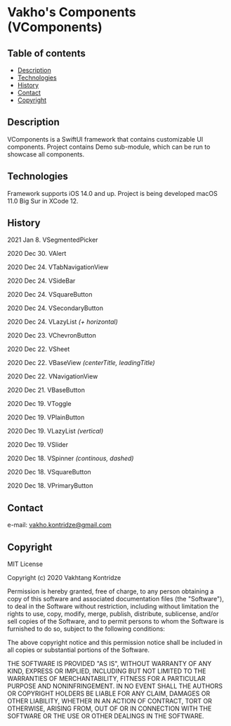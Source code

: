 # Vakho's Components (VComponents)

## Table of contents
- [Description](#description)
- [Technologies](#technologies)
- [History](#history)
- [Contact](#contact)
- [Copyright](#copyright)

## Description
VComponents is a SwiftUI framework that contains customizable UI components. Project contains Demo sub-module, which can be run to showcase all components.

## Technologies
Framework supports iOS 14.0 and up. Project is being developed macOS 11.0 Big Sur in XCode 12.

## History

2021 Jan 8. VSegmentedPicker

2020 Dec 30. VAlert

2020 Dec 24. VTabNavigationView

2020 Dec 24. VSideBar

2020 Dec 24. VSquareButton

2020 Dec 24. VSecondaryButton

2020 Dec 24. VLazyList *(+ horizontal)*

2020 Dec 23. VChevronButton

2020 Dec 22. VSheet

2020 Dec 22. VBaseView *(centerTitle, leadingTitle)*

2020 Dec 22. VNavigationView

2020 Dec 21. VBaseButton

2020 Dec 19. VToggle

2020 Dec 19. VPlainButton

2020 Dec 19. VLazyList *(vertical)*

2020 Dec 19. VSlider

2020 Dec 18. VSpinner *(continous, dashed)*

2020 Dec 18. VSquareButton

2020 Dec 18. VPrimaryButton

## Contact
e-mail: [vakho.kontridze@gmail.com](mailto:vakho.kontridze@gmail.com)

## Copyright
MIT License

Copyright (c) 2020 Vakhtang Kontridze

Permission is hereby granted, free of charge, to any person obtaining a copy
of this software and associated documentation files (the "Software"), to deal
in the Software without restriction, including without limitation the rights
to use, copy, modify, merge, publish, distribute, sublicense, and/or sell
copies of the Software, and to permit persons to whom the Software is
furnished to do so, subject to the following conditions:

The above copyright notice and this permission notice shall be included in all
copies or substantial portions of the Software.

THE SOFTWARE IS PROVIDED "AS IS", WITHOUT WARRANTY OF ANY KIND, EXPRESS OR
IMPLIED, INCLUDING BUT NOT LIMITED TO THE WARRANTIES OF MERCHANTABILITY,
FITNESS FOR A PARTICULAR PURPOSE AND NONINFRINGEMENT. IN NO EVENT SHALL THE
AUTHORS OR COPYRIGHT HOLDERS BE LIABLE FOR ANY CLAIM, DAMAGES OR OTHER
LIABILITY, WHETHER IN AN ACTION OF CONTRACT, TORT OR OTHERWISE, ARISING FROM,
OUT OF OR IN CONNECTION WITH THE SOFTWARE OR THE USE OR OTHER DEALINGS IN THE
SOFTWARE.
